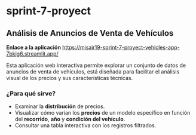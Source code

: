 # sprint-7-proyect
## Análisis de Anuncios de Venta de Vehículos 

**Enlace a la aplicación** https://misair19-sprint-7-proyect-vehicles-app-7bkig6.streamlit.app/

Esta aplicación web interactiva permite explorar un conjunto de datos de anuncios de venta de vehículos, está diseñada para facilitar el análisis visual de los precios y sus características técnicas.

### ¿Para qué sirve?

- Examinar la **distribución** de precios.
- Visualizar cómo varían los **precios** de un modelo específico en función del **recorrido**, **año** y **condición del vehículo**.
- Consultar una tabla interactiva con los registros filtrados.